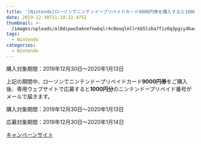 ```yaml
---
title: '[Nintendo]ローソンでニンテンドープリペイドカード9000円券を購入すると1000円分のプレイペイド番号が貰える'
date: 2019-12-30T11:19:22.475Z
thumbnail: >-
  /images/uploads/al8dipwu5aknefowbqlr4c8eoqlmllrkb5lzba7fiz0q3pgiy4baumeivvqv61gty6nqbre3a14snurs.jpg
tags:
  - Nintendo
categories:
  - Nintendo
---
```

購入対象期間：2019年12月30日〜2020年1月13日

<!--more-->

上記の期間中、ローソンでニンテンドープリペイドカード**9000円券**をご購入後、専用ウェブサイトで応募すると**1000円分**のニンテンドープリペイド番号がメールで届きます。

<div background-color="red" color="white">
購入対象期間：2019年12月30日〜2020年1月13日

応募対象期間：2019年12月30日〜2020年1月14日
</div>

[キャンペーンサイト](https://vdpro.jp/lws.nintendo10/)
